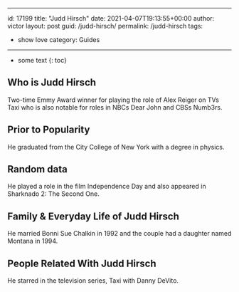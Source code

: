  ---
id: 17199
title: "Judd Hirsch"
date: 2021-04-07T19:13:55+00:00
author: victor
layout: post
guid: /judd-hirsch/
permalink: /judd-hirsch
tags:
 - show love
category: Guides
---

* some text
{: toc}

## Who is Judd Hirsch

Two-time Emmy Award winner for playing the role of Alex Reiger on TVs Taxi who is also notable for roles in NBCs Dear John and CBSs Numb3rs.

## Prior to Popularity

He graduated from the City College of New York with a degree in physics.

## Random data

He played a role in the film Independence Day and also appeared in Sharknado 2: The Second One.

## Family & Everyday Life of Judd Hirsch

He married Bonni Sue Chalkin in 1992 and the couple had a daughter named Montana in 1994.

## People Related With Judd Hirsch

He starred in the television series, Taxi with Danny DeVito.
 